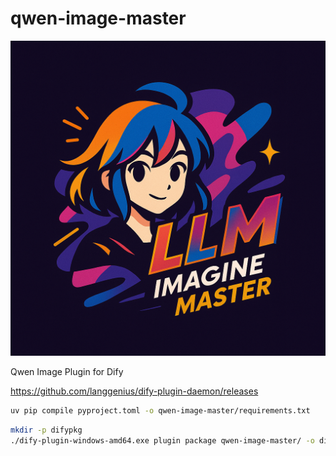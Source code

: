 # qwen-image-master

![](docs/QwenImageMaster.png)

Qwen Image Plugin for Dify

https://github.com/langgenius/dify-plugin-daemon/releases

```bash
uv pip compile pyproject.toml -o qwen-image-master/requirements.txt
```

```bash
mkdir -p difypkg
./dify-plugin-windows-amd64.exe plugin package qwen-image-master/ -o difypkg/qwen-image-master-0.0.3.difypkg
```